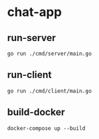 # chat-app

## run-server
	go run ./cmd/server/main.go

## run-client
	go run ./cmd/client/main.go

## build-docker
	docker-compose up --build